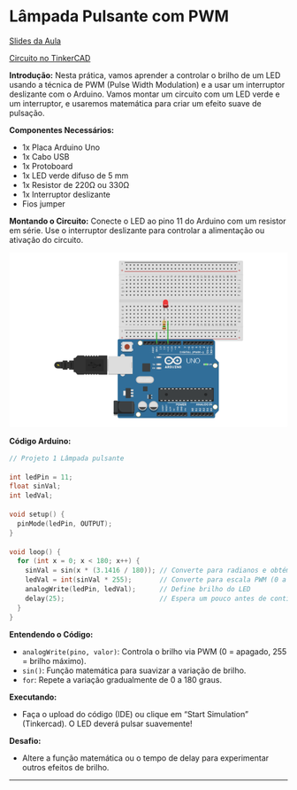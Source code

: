 # Lâmpada Pulsante com PWM

[Slides da Aula](https://www.figma.com/slides/yIXOi9Ehqu6OmK8PBdu823/Pratica-02---ProjExt?node-id=27-188&t=sru9k2yEcPGXf0T8-1)

[Circuito no TinkerCAD](https://www.tinkercad.com/things/5iRE7eJ1fBY-lampada-pulsante?sharecode=Xf4c81rpntJoekVwNWnBax8LXU8Xm40b5VgMJJX9FgI)

**Introdução:**
Nesta prática, vamos aprender a controlar o brilho de um LED usando a técnica de PWM (Pulse Width Modulation) e a usar um interruptor deslizante com o Arduino. Vamos montar um circuito com um LED verde e um interruptor, e usaremos matemática para criar um efeito suave de pulsação.

**Componentes Necessários:**

* 1x Placa Arduino Uno
* 1x Cabo USB
* 1x Protoboard
* 1x LED verde difuso de 5 mm
* 1x Resistor de 220Ω ou 330Ω
* 1x Interruptor deslizante
* Fios jumper

**Montando o Circuito:**
Conecte o LED ao pino 11 do Arduino com um resistor em série. Use o interruptor deslizante para controlar a alimentação ou ativação do circuito.

![Circuito LED Pulsante](https://github.com/Progrobext/PROGROB-UESC/blob/main/Imagens/circuito04.png)

**Código Arduino:**

```cpp
// Projeto 1 Lâmpada pulsante

int ledPin = 11;
float sinVal;
int ledVal;

void setup() {
  pinMode(ledPin, OUTPUT);
}

void loop() {
  for (int x = 0; x < 180; x++) {
    sinVal = sin(x * (3.1416 / 180)); // Converte para radianos e obtém o seno
    ledVal = int(sinVal * 255);       // Converte para escala PWM (0 a 255)
    analogWrite(ledPin, ledVal);      // Define brilho do LED
    delay(25);                        // Espera um pouco antes de continuar
  }
}
```

**Entendendo o Código:**

* `analogWrite(pino, valor)`: Controla o brilho via PWM (0 = apagado, 255 = brilho máximo).
* `sin()`: Função matemática para suavizar a variação de brilho.
* `for`: Repete a variação gradualmente de 0 a 180 graus.

**Executando:**

* Faça o upload do código (IDE) ou clique em “Start Simulation” (Tinkercad). O LED deverá pulsar suavemente!

**Desafio:**

* Altere a função matemática ou o tempo de delay para experimentar outros efeitos de brilho.

---
